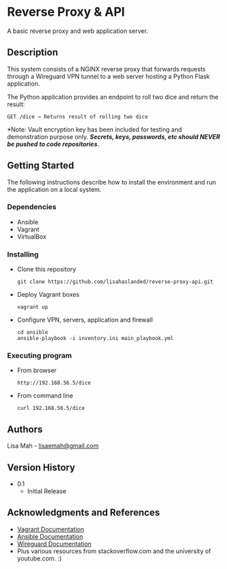 # Reverse Proxy & API

A basic reverse proxy and web application server.

## Description

This system consists of a NGINX reverse proxy that forwards requests through a Wireguard VPN tunnel to a web server hosting a Python Flask application.

The Python application provides an endpoint to roll two dice and return the result: 

    GET /dice → Returns result of rolling two dice

*Note: Vault encryption key has been included for testing and demonstration purpose only. ***Secrets, keys, passwords, etc should NEVER be pushed to code repositories***.

## Getting Started

The following instructions describe how to install the environment and run the application on a local system.

### Dependencies

* Ansible
* Vagrant
* VirtualBox

### Installing

* Clone this repository
  ```
  git clone https://github.com/lisahaslanded/reverse-proxy-api.git
  ```

* Deploy Vagrant boxes
  ```
  vagrant up
  ```

* Configure VPN, servers, application and firewall
  ```
  cd ansible
  ansible-playbook -i inventory.ini main_playbook.yml
  ```

### Executing program

* From browser
  ```
  http://192.168.56.5/dice
  ```

* From command line 
  ```
  curl 192.168.56.5/dice
  ```
  
## Authors

Lisa Mah - lisaemah@gmail.com

## Version History

* 0.1
    * Initial Release

## Acknowledgments and References

* [Vagrant Documentation](https://developer.hashicorp.com/vagrant/docs)
* [Ansible Documentation](https://docs.ansible.com/ansible/latest/)
* [Wireguard Documentation](https://www.wireguard.com/quickstart/#quick-start)
* Plus various resources from stackoverflow.com and the university of youtube.com. :)
